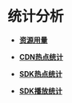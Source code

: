 # 统计分析<a name="vod_01_0044"></a>

-   **[资源用量](资源用量.md)**  

-   **[CDN热点统计](CDN热点统计.md)**  

-   **[SDK热点统计](SDK热点统计.md)**  

-   **[SDK播放统计](SDK播放统计.md)**  


